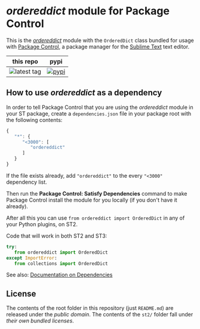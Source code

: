 # *ordereddict* module for Package Control


This is the *[ordereddict][]* module
with the `OrderedDict` class
bundled for usage with [Package Control][],
a package manager
for the [Sublime Text][] text editor.


this repo | pypi 
---- | ----
![latest tag](https://img.shields.io/github/tag/packagecontrol/ordereddict.svg) | [![pypi](https://pypip.in/version/ordereddict/badge.svg)][pypi]


## How to use *ordereddict* as a dependency

In order to tell Package Control
that you are using the *ordereddict* module
in your ST package,
create a `dependencies.json` file
in your package root
with the following contents:

```js
{
   "*": {
      "<3000": [
         "ordereddict"
      ]
   }
}
```

If the file exists already,
add `"ordereddict"` to the every `"<3000"` dependency list.

Then run the **Package Control: Satisfy Dependencies** command
to make Package Control
install the module for you locally
(if you don't have it already).

After all this
you can use
`from ordereddict import OrderedDict`
in any of your Python plugins,
on ST2.

Code that will work
in both ST2 and ST3:

```py
try:
   from ordereddict import OrderedDict
except ImportError:
   from collections import OrderedDict
```

See also:
[Documentation on Dependencies](https://packagecontrol.io/docs/dependencies)


## License

The contents of the root folder
in this repository
(just `README.md`)
are released
under the *public domain*.
The contents of the `st2/` folder
fall under *their own bundled licenses*.


[ordereddict]: http://docs.python-ordereddict.org/en/latest/
[Package Control]: http://packagecontrol.io/
[Sublime Text]: http://sublimetext.com/
[pypi]: https://pypi.python.org/pypi/ordereddict
